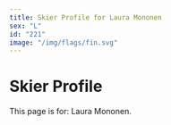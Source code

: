 ```yaml
---
title: Skier Profile for Laura Mononen
sex: "L"
id: "221"
image: "/img/flags/fin.svg" 
---
```


# Skier Profile

This page is for: Laura Mononen.
    